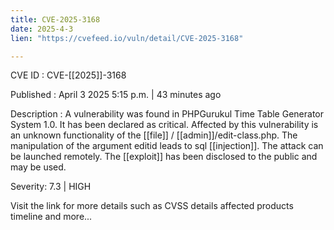 ```yaml
---
title: CVE-2025-3168
date: 2025-4-3
lien: "https://cvefeed.io/vuln/detail/CVE-2025-3168"

---
```


CVE ID : CVE-[[2025]]-3168

Published :  April 3
2025
5:15 p.m. | 43 minutes ago

Description : A vulnerability was found in PHPGurukul Time Table Generator System 1.0. It has been declared as critical. Affected by this vulnerability is an unknown functionality of the  [[file]] / [[admin]]/edit-class.php. The manipulation of the argument editid leads to sql  [[injection]]. The attack can be launched remotely. The  [[exploit]] has been disclosed to the public and may be used.

Severity: 7.3 | HIGH

Visit the link for more details
such as CVSS details
affected products
timeline
and more...
